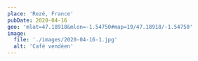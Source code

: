 ```yaml
---
place: 'Rezé, France'
pubDate: 2020-04-16
geo: 'mlat=47.18918&mlon=-1.54750#map=19/47.18918/-1.54750'
image:
  file: './images/2020-04-16-1.jpg'
  alt: 'Café vendéen'
---
```

